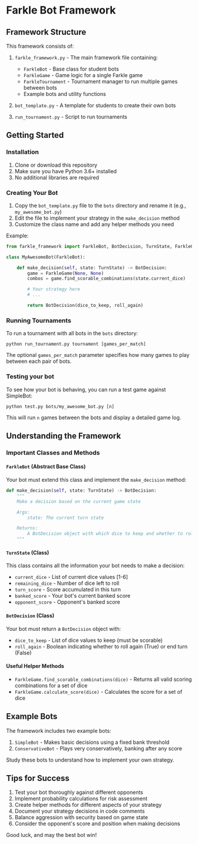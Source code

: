 # Farkle Bot Framework

## Framework Structure

This framework consists of:

1. `farkle_framework.py` - The main framework file containing:
   - `FarkleBot` - Base class for student bots
   - `FarkleGame` - Game logic for a single Farkle game
   - `FarkleTournament` - Tournament manager to run multiple games between bots
   - Example bots and utility functions

2. `bot_template.py` - A template for students to create their own bots

3. `run_tournament.py` - Script to run tournaments

## Getting Started

### Installation

1. Clone or download this repository
2. Make sure you have Python 3.6+ installed
3. No additional libraries are required

### Creating Your Bot

1. Copy the `bot_template.py` file to the `bots` directory and rename it (e.g., `my_awesome_bot.py`)
2. Edit the file to implement your strategy in the `make_decision` method
3. Customize the class name and add any helper methods you need

Example:

```python
from farkle_framework import FarkleBot, BotDecision, TurnState, FarkleGame

class MyAwesomeBot(FarkleBot):

    def make_decision(self, state: TurnState) -> BotDecision:
        game = FarkleGame(None, None)
        combos = game.find_scorable_combinations(state.current_dice)

        # Your strategy here
        # ...

        return BotDecision(dice_to_keep, roll_again)
```

### Running Tournaments

To run a tournament with all bots in the `bots` directory:

```
python run_tournament.py tournament [games_per_match]
```

The optional `games_per_match` parameter specifies how many games to play between each pair of bots.

### Testing your bot

To see how your bot is behaving, you can run a test game against SimpleBot:

```
python test.py bots/my_awesome_bot.py [n]
```

This will run `n` games between the bots and display a detailed game log.

## Understanding the Framework

### Important Classes and Methods

#### `FarkleBot` (Abstract Base Class)

Your bot must extend this class and implement the `make_decision` method:

```python
def make_decision(self, state: TurnState) -> BotDecision:
    """
    Make a decision based on the current game state

    Args:
        state: The current turn state

    Returns:
        A BotDecision object with which dice to keep and whether to roll again
    """
```

#### `TurnState` (Class)

This class contains all the information your bot needs to make a decision:

- `current_dice` - List of current dice values [1-6]
- `remaining_dice` - Number of dice left to roll
- `turn_score` - Score accumulated in this turn
- `banked_score` - Your bot's current banked score
- `opponent_score` - Opponent's banked score

#### `BotDecision` (Class)

Your bot must return a `BotDecision` object with:

- `dice_to_keep` - List of dice values to keep (must be scorable)
- `roll_again` - Boolean indicating whether to roll again (True) or end turn (False)

#### Useful Helper Methods

- `FarkleGame.find_scorable_combinations(dice)` - Returns all valid scoring combinations for a set of dice
- `FarkleGame.calculate_score(dice)` - Calculates the score for a set of dice

## Example Bots

The framework includes two example bots:

1. `SimpleBot` - Makes basic decisions using a fixed bank threshold
2. `ConservativeBot` - Plays very conservatively, banking after any score

Study these bots to understand how to implement your own strategy.

## Tips for Success

1. Test your bot thoroughly against different opponents
2. Implement probability calculations for risk assessment
3. Create helper methods for different aspects of your strategy
4. Document your strategy decisions in code comments
5. Balance aggression with security based on game state
6. Consider the opponent's score and position when making decisions

Good luck, and may the best bot win!
